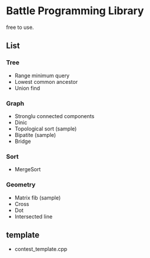 Battle Programming Library
=========================

free to use.

## List

### Tree

- Range minimum query
- Lowest common ancestor
- Union find

### Graph

- Stronglu connected components
- Dinic
- Topological sort (sample)
- Bipatite (sample)
- Bridge

### Sort
- MergeSort

### Geometry

- Matrix fib (sample)
- Cross
- Dot
- Intersected line

## template
- contest_template.cpp
